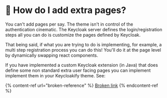 # 🙋 How do I add extra pages?

You can't add pages per say. The theme isn't in control of the authentication cinematic. The Keycloak server defines the login/registration steps all you can do is customize the pages defined by Keycloak.

That being said, if what you are trying to do is implementing, for example, a multi step registration process you can do this! You'll do it at the page level by dynamically swapping react components.

If you have implemented a custom Keycloak extension (in Java) that does define some non standard extra user facing pages you can implement implement them in your Keycloakify theme. See:

{% content-ref url="broken-reference" %}
[Broken link](broken-reference)
{% endcontent-ref %}
